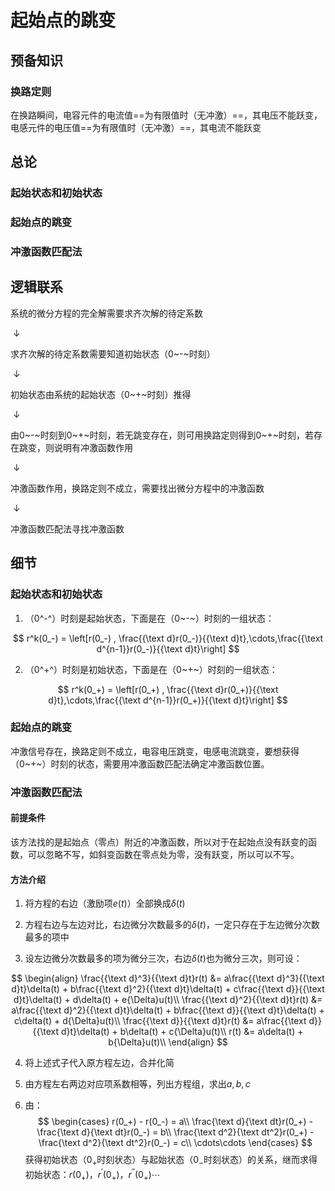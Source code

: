 # 起始点的跳变

## 预备知识

### 换路定则

在换路瞬间，电容元件的电流值==为有限值时（无冲激）==，其电压不能跃变，电感元件的电压值==为有限值时（无冲激）==，其电流不能跃变

## 总论

### 起始状态和初始状态

### 起始点的跳变

### 冲激函数匹配法

## 逻辑联系

系统的微分方程的完全解需要求齐次解的待定系数

​										$\downarrow$

求齐次解的待定系数需要知道初始状态（0~-~时刻）

​										$\downarrow$

初始状态由系统的起始状态（0~+~时刻）推得

​										$\downarrow$

由0~-~时刻到0~+~时刻，若无跳变存在，则可用换路定则得到0~+~时刻，若存在跳变，则说明有冲激函数作用

​										$\downarrow$

冲激函数作用，换路定则不成立，需要找出微分方程中的冲激函数

​										$\downarrow$

冲激函数匹配法寻找冲激函数

## 细节

### 起始状态和初始状态

1. （0^-^）时刻是起始状态，下面是在（0~-~）时刻的一组状态：

$$
r^k(0_-) = \left[r(0_-) , \frac{{\text d}r(0_-)}{{\text d}t},\cdots,\frac{{\text d^{n-1}}r(0_-)}{{\text d}t}\right]
$$




2. （0^+^）时刻是初始状态，下面是在（0~+~）时刻的一组状态：

$$
r^k(0_+) = \left[r(0_+) , \frac{{\text d}r(0_+)}{{\text d}t},\cdots,\frac{{\text d^{n-1}}r(0_+)}{{\text d}t}\right]
$$

### 起始点的跳变

冲激信号存在，换路定则不成立，电容电压跳变，电感电流跳变，要想获得（0~+~）时刻的状态，需要用冲激函数匹配法确定冲激函数位置。

### 冲激函数匹配法

#### 前提条件

该方法找的是起始点（零点）附近的冲激函数，所以对于在起始点没有跃变的函数，可以忽略不写，如斜变函数在零点处为零，没有跃变，所以可以不写。

#### 方法介绍

1. 将方程的右边（激励项$e(t)$）全部换成$\delta(t)$

2. 方程右边与左边对比，右边微分次数最多的$\delta(t)$，一定只存在于左边微分次数最多的项中

3. 设左边微分次数最多的项为微分三次，右边$\delta(t)$也为微分三次，则可设：


$$
\begin{align}
\frac{{\text d}^3}{{\text d}t}r(t) &= a\frac{{\text d}^3}{{\text d}t}\delta(t) + b\frac{{\text d}^2}{{\text d}t}\delta(t) + c\frac{{\text d}}{{\text d}t}\delta(t) + d\delta(t) + e{\Delta}u(t)\\
\frac{{\text d}^2}{{\text d}t}r(t) &= a\frac{{\text d}^2}{{\text d}t}\delta(t) + b\frac{{\text d}}{{\text d}t}\delta(t) + c\delta(t) + d{\Delta}u(t)\\
\frac{{\text d}}{{\text d}t}r(t) &= a\frac{{\text d}}{{\text d}t}\delta(t) + b\delta(t) + c{\Delta}u(t)\\
r(t) &= a\delta(t) + b{\Delta}u(t)\\
\end{align}
$$

4. 将上述式子代入原方程左边，合并化简

5. 由方程左右两边对应项系数相等，列出方程组，求出$a,b,c$

6. 由：
   $$
   \begin{cases}
   r(0_+) - r(0_-) = a\\
   \frac{\text d}{\text dt}r(0_+) - \frac{\text d}{\text dt}r(0_-) = b\\
   \frac{\text d^2}{\text dt^2}r(0_+) - \frac{\text d^2}{\text dt^2}r(0_-) = c\\
   \cdots\cdots
   \end{cases}
   $$
   获得初始状态（$0_+$时刻状态）与起始状态（$0_-$时刻状态）的关系，继而求得初始状态：$r(0_+)$，$r^{'}(0_+)$，$r^{''}(0_+)\cdots$

